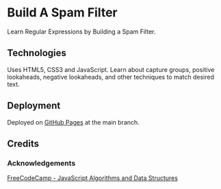 # Build A Spam Filter

Learn Regular Expressions by Building a Spam Filter.

## Technologies

Uses HTML5, CSS3 and JavaScript.  Learn about capture groups, positive lookaheads, negative lookaheads, and other techniques to match desired text.

## Deployment

Deployed on [GitHub Pages](https://derektypist.github.io/build-a-spam-filter/) at the main branch.

## Credits

### Acknowledgements

[FreeCodeCamp - JavaScript Algorithms and Data Structures](https://www.freecodecamp.org/learn/javascript-algorithms-and-data-structures-v8/)
